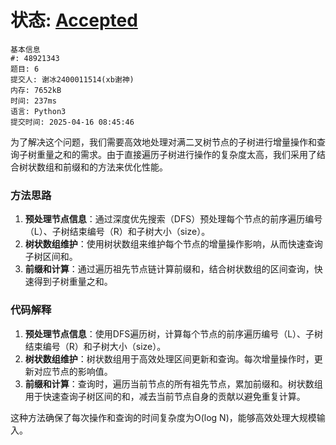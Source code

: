 # 状态: [Accepted](http://xzmdsa.openjudge.cn/2025hw5/solution/48921343/)

```
基本信息
#: 48921343
题目: 6
提交人: 谢冰2400011514(xb谢神)
内存: 7652kB
时间: 237ms
语言: Python3
提交时间: 2025-04-16 08:45:46
```

为了解决这个问题，我们需要高效地处理对满二叉树节点的子树进行增量操作和查询子树重量之和的需求。由于直接遍历子树进行操作的复杂度太高，我们采用了结合树状数组和前缀和的方法来优化性能。

### 方法思路
1. **预处理节点信息**：通过深度优先搜索（DFS）预处理每个节点的前序遍历编号（L）、子树结束编号（R）和子树大小（size）。
2. **树状数组维护**：使用树状数组来维护每个节点的增量操作影响，从而快速查询子树区间和。
3. **前缀和计算**：通过遍历祖先节点链计算前缀和，结合树状数组的区间查询，快速得到子树重量之和。

### 代码解释
1. **预处理节点信息**：使用DFS遍历树，计算每个节点的前序遍历编号（L）、子树结束编号（R）和子树大小（size）。
2. **树状数组维护**：树状数组用于高效处理区间更新和查询。每次增量操作时，更新对应节点的影响值。
3. **前缀和计算**：查询时，遍历当前节点的所有祖先节点，累加前缀和。树状数组用于快速查询子树区间的和，减去当前节点自身的贡献以避免重复计算。

这种方法确保了每次操作和查询的时间复杂度为O(log N)，能够高效处理大规模输入。